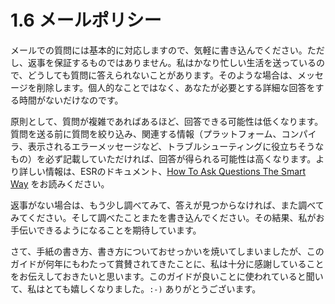 # 1.6 メールポリシー

メールでの質問には基本的に対応しますので、気軽に書き込んでください。ただし、返事を保証するものではありません。私はかなり忙しい生活を送っているので、どうしても質問に答えられないことがあります。そのような場合は、メッセージを削除します。個人的なことではなく、あなたが必要とする詳細な回答をする時間がないだけなのです。

原則として、質問が複雑であればあるほど、回答できる可能性は低くなります。質問を送る前に質問を絞り込み、関連する情報（プラットフォーム、コンパイラ、表示されるエラーメッセージなど、トラブルシューティングに役立ちそうなもの）を必ず記載していただければ、回答が得られる可能性は高くなります。より詳しい情報は、ESRのドキュメント、[How To Ask Questions The Smart Way](http://www.catb.org/~esr/faqs/smart-questions.html) をお読みください。

返事がない場合は、もう少し調べてみて、答えが見つからなければ、また調べてみてください。そして調べたことまたを書き込んでください。その結果、私がお手伝いできるようになることを期待しています。

さて、手紙の書き方、書き方についておせっかいを焼いてしまいましたが、このガイドが何年にもわたって賞賛されてきたことに、私は十分に感謝していることをお伝えしておきたいと思います。このガイドが良いことに使われていると聞いて、私はとても嬉しくなりました。`:-)` ありがとうございます。
